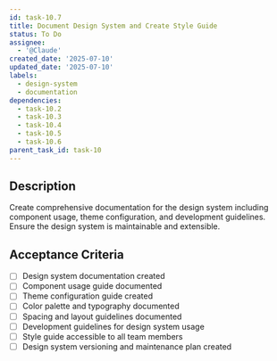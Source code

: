 ```yaml
---
id: task-10.7
title: Document Design System and Create Style Guide
status: To Do
assignee:
  - '@Claude'
created_date: '2025-07-10'
updated_date: '2025-07-10'
labels:
  - design-system
  - documentation
dependencies:
  - task-10.2
  - task-10.3
  - task-10.4
  - task-10.5
  - task-10.6
parent_task_id: task-10
---
```


## Description

Create comprehensive documentation for the design system including component usage, theme configuration, and development guidelines. Ensure the design system is maintainable and extensible.

## Acceptance Criteria

- [ ] Design system documentation created
- [ ] Component usage guide documented
- [ ] Theme configuration guide created
- [ ] Color palette and typography documented
- [ ] Spacing and layout guidelines documented
- [ ] Development guidelines for design system usage
- [ ] Style guide accessible to all team members
- [ ] Design system versioning and maintenance plan created
